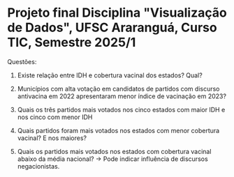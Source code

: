 # Projeto final Disciplina "Visualização de Dados", UFSC Araranguá, Curso TIC, Semestre 2025/1

Questões:

1. Existe relação entre IDH e cobertura vacinal dos estados? Qual?

2. Municípios com alta votação em candidatos de partidos com discurso antivacina em 2022 apresentaram menor índice de vacinação em 2023?

3. Quais os três partidos mais votados nos cinco estados com maior IDH e nos cinco com menor IDH

4. Quais partidos foram mais votados nos estados com menor cobertura vacinal? E nos maiores?

5. Quais os partidos mais votados nos estados com cobertura vacinal abaixo da média nacional?
→ Pode indicar influência de discursos negacionistas.